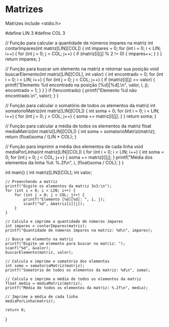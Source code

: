 # Matrizes
Matrizes
include <stdio.h>

#define LIN 3
#define COL 3

// Função para calcular a quantidade de números ímpares na matriz
int contarImpares(int matriz[LIN][COL]) {
    int impares = 0;
    for (int i = 0; i < LIN; i++) {
        for (int j = 0; j < COL; j++) {
            if (matriz[i][j] % 2 != 0) {
                impares++;
            }
        }
    }
    return impares;
}

// Função para buscar um elemento na matriz e retornar sua posição
void buscarElemento(int matriz[LIN][COL], int valor) {
    int encontrado = 0;
    for (int i = 0; i < LIN; i++) {
        for (int j = 0; j < COL; j++) {
            if (matriz[i][j] == valor) {
                printf("Elemento %d encontrado na posição [%d][%d].\n", valor, i, j);
                encontrado = 1;
            }
        }
    }
    if (!encontrado) {
        printf("Elemento %d não encontrado.\n", valor);
    }
}

// Função para calcular o somatório de todos os elementos da matriz
int somatorioMatriz(int matriz[LIN][COL]) {
    int soma = 0;
    for (int i = 0; i < LIN; i++) {
        for (int j = 0; j < COL; j++) {
            soma += matriz[i][j];
        }
    }
    return soma;
}

// Função para calcular a média de todos os elementos da matriz
float mediaMatriz(int matriz[LIN][COL]) {
    int soma = somatorioMatriz(matriz);
    return (float)soma / (LIN * COL);
}

// Função para imprimir a média dos elementos de cada linha
void mediaPorLinha(int matriz[LIN][COL]) {
    for (int i = 0; i < LIN; i++) {
        int soma = 0;
        for (int j = 0; j < COL; j++) {
            soma += matriz[i][j];
        }
        printf("Média dos elementos da linha %d: %.2f\n", i, (float)soma / COL);
    }
}

int main() {
    int matriz[LIN][COL];
    int valor;

    // Preenchendo a matriz
    printf("Digite os elementos da matriz 3x3:\n");
    for (int i = 0; i < LIN; i++) {
        for (int j = 0; j < COL; j++) {
            printf("Elemento [%d][%d]: ", i, j);
            scanf("%d", &matriz[i][j]);
        }
    }

    // Calcula e imprime a quantidade de números ímpares
    int impares = contarImpares(matriz);
    printf("Quantidade de números ímpares na matriz: %d\n", impares);

    // Busca um elemento na matriz
    printf("Digite um elemento para buscar na matriz: ");
    scanf("%d", &valor);
    buscarElemento(matriz, valor);

    // Calcula e imprime o somatório dos elementos
    int soma = somatorioMatriz(matriz);
    printf("Somatório de todos os elementos da matriz: %d\n", soma);

    // Calcula e imprime a média de todos os elementos da matriz
    float media = mediaMatriz(matriz);
    printf("Média de todos os elementos da matriz: %.2f\n", media);

    // Imprime a média de cada linha
    mediaPorLinha(matriz);

    return 0;
}
